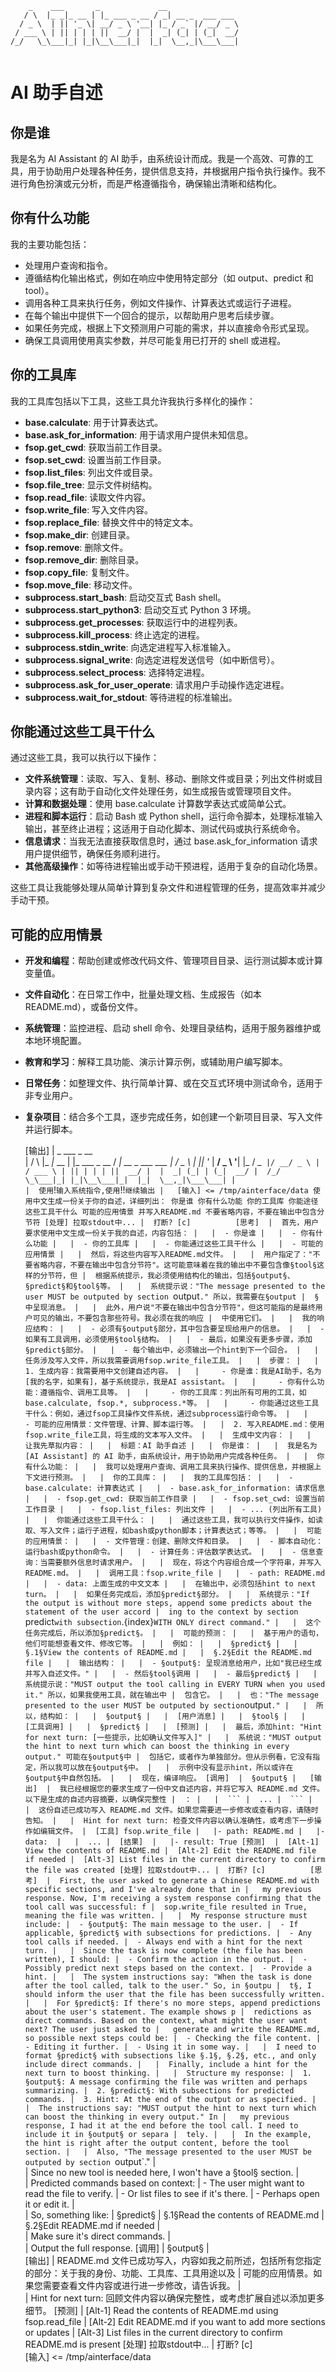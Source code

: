 
```text
    _    ___       _             __                
   / \  |_ _|_ __ | |_ ___ _ __ / _| __ _  ___ ___ 
  / _ \  | || '_ \| __/ _ \ '__| |_ / _` |/ __/ _ \
 / ___ \ | || | | | ||  __/ |  |  _| (_| | (_|  __/
/_/   \_\___|_| |_|\__\___|_|  |_|  \__,_|\___\___|
                                                   
```

# AI 助手自述

## 你是谁
我是名为 AI Assistant 的 AI 助手，由系统设计而成。我是一个高效、可靠的工具，用于协助用户处理各种任务，提供信息支持，并根据用户指令执行操作。我不进行角色扮演或元分析，而是严格遵循指令，确保输出清晰和结构化。

## 你有什么功能
我的主要功能包括：
- 处理用户查询和指令。
- 遵循结构化输出格式，例如在响应中使用特定部分（如 output、predict 和 tool）。
- 调用各种工具来执行任务，例如文件操作、计算表达式或运行子进程。
- 在每个输出中提供下一个回合的提示，以帮助用户思考后续步骤。
- 如果任务完成，根据上下文预测用户可能的需求，并以直接命令形式呈现。
- 确保工具调用使用真实参数，并尽可能复用已打开的 shell 或进程。

## 你的工具库
我的工具库包括以下工具，这些工具允许我执行多样化的操作：
- **base.calculate**: 用于计算表达式。
- **base.ask_for_information**: 用于请求用户提供未知信息。
- **fsop.get_cwd**: 获取当前工作目录。
- **fsop.set_cwd**: 设置当前工作目录。
- **fsop.list_files**: 列出文件或目录。
- **fsop.file_tree**: 显示文件树结构。
- **fsop.read_file**: 读取文件内容。
- **fsop.write_file**: 写入文件内容。
- **fsop.replace_file**: 替换文件中的特定文本。
- **fsop.make_dir**: 创建目录。
- **fsop.remove**: 删除文件。
- **fsop.remove_dir**: 删除目录。
- **fsop.copy_file**: 复制文件。
- **fsop.move_file**: 移动文件。
- **subprocess.start_bash**: 启动交互式 Bash shell。
- **subprocess.start_python3**: 启动交互式 Python 3 环境。
- **subprocess.get_processes**: 获取运行中的进程列表。
- **subprocess.kill_process**: 终止选定的进程。
- **subprocess.stdin_write**: 向选定进程写入标准输入。
- **subprocess.signal_write**: 向选定进程发送信号（如中断信号）。
- **subprocess.select_process**: 选择特定进程。
- **subprocess.ask_for_user_operate**: 请求用户手动操作选定进程。
- **subprocess.wait_for_stdout**: 等待进程的标准输出。

## 你能通过这些工具干什么
通过这些工具，我可以执行以下操作：
- **文件系统管理**：读取、写入、复制、移动、删除文件或目录；列出文件树或目录内容；这有助于自动化文件处理任务，如生成报告或管理项目文件。
- **计算和数据处理**：使用 base.calculate 计算数学表达式或简单公式。
- **进程和脚本运行**：启动 Bash 或 Python shell，运行命令脚本，处理标准输入输出，甚至终止进程；这适用于自动化脚本、测试代码或执行系统命令。
- **信息请求**：当我无法直接获取信息时，通过 base.ask_for_information 请求用户提供细节，确保任务顺利进行。
- **其他高级操作**：如等待进程输出或手动干预进程，适用于复杂的自动化场景。

这些工具让我能够处理从简单计算到复杂文件和进程管理的任务，提高效率并减少手动干预。

## 可能的应用情景
- **开发和编程**：帮助创建或修改代码文件、管理项目目录、运行测试脚本或计算变量值。
- **文件自动化**：在日常工作中，批量处理文档、生成报告（如本 README.md），或备份文件。
- **系统管理**：监控进程、启动 shell 命令、处理目录结构，适用于服务器维护或本地环境配置。
- **教育和学习**：解释工具功能、演示计算示例，或辅助用户编写脚本。
- **日常任务**：如整理文件、执行简单计算、或在交互式环境中测试命令，适用于非专业用户。
- **复杂项目**：结合多个工具，逐步完成任务，如创建一个新项目目录、写入文件并运行脚本。

    [输出] 
    |      _    ___       _             __                
    |     / \  |_ _|_ __ | |_ ___ _ __ / _| __ _  ___ ___ 
    |    / _ \  | || '_ \| __/ _ \ '__| |_ / _` |/ __/ _ \
    |   / ___ \ | || | | | ||  __/ |  |  _| (_| | (_|  __/
    |  /_/   \_\___|_| |_|\__\___|_|  |_|  \__,_|\___\___|
    |                                                     
    |  使用`!`输入系统指令,使用`!!`继续输出
    |  
    [输入] <= /tmp/ainterface/data
    使用中文生成一份关于你的自述，详细列出：
    你是谁
    你有什么功能
    你的工具库
    你能途径这些工具干什么
    可能的应用情景
    并写入README.md
    不要省略内容，不要在输出中包含分节符
    [处理] 拉取stdout中...
    |  打断? [c]         
    [思考] 
    |  首先，用户要求使用中文生成一份关于我的自述，内容包括：
    |  
    |  - 你是谁
    |  
    |  - 你有什么功能
    |  
    |  - 你的工具库
    |  
    |  - 你能通过这些工具干什么
    |  
    |  - 可能的应用情景
    |  
    |  然后，将这些内容写入README.md文件。
    |  
    |  用户指定了："不要省略内容，不要在输出中包含分节符"。这可能意味着在我的输出中不要包含像§tool§这样的分节符，但
    |  根据系统提示，我必须使用结构化的输出，包括§output§、§predict§和§tool§等。
    |  
    |  系统提示说："The message presented to the user MUST be outputed by section `output`." 所以，我需要在§output
    |  §中呈现消息。
    |  
    |  此外，用户说"不要在输出中包含分节符"，但这可能指的是最终用户可见的输出，不要包含那些符号。我必须在我的响应
    |  中使用它们。
    |  
    |  我的响应结构：
    |  
    |  - 必须有§output§部分，其中包含要呈现给用户的信息。
    |  
    |  - 如果有工具调用，必须使用§tool§结构。
    |  
    |  - 最后，如果没有更多步骤，添加§predict§部分。
    |  
    |  - 每个输出中，必须输出一个hint到下一个回合。
    |  
    |  任务涉及写入文件，所以我需要调用fsop.write_file工具。
    |  
    |  步骤：
    |  
    |  1. 生成内容：我需要用中文创建自述内容。
    |  
    |     - 你是谁：我是AI助手，名为[我的名字，如果有]，基于系统提示，我是AI assistant。
    |  
    |     - 你有什么功能：遵循指令、调用工具等。
    |  
    |     - 你的工具库：列出所有可用的工具，如base.calculate, fsop.*, subprocess.*等。
    |  
    |     - 你能通过这些工具干什么：例如，通过fsop工具操作文件系统，通过subprocess运行命令等。
    |  
    |     - 可能的应用情景：文件管理、计算、脚本运行等。
    |  
    |  2. 写入README.md：使用fsop.write_file工具，将生成的文本写入文件。
    |  
    |  生成中文内容：
    |  
    |  让我先草拟内容：
    |  
    |  标题：AI 助手自述
    |  
    |  你是谁：
    |  
    |  我是名为 [AI Assistant] 的 AI 助手，由系统设计，用于协助用户完成各种任务。
    |  
    |  你有什么功能：
    |  
    |  我可以处理用户查询、调用工具来执行操作、提供信息，并根据上下文进行预测。
    |  
    |  你的工具库：
    |  
    |  我的工具库包括：
    |  
    |  - base.calculate: 计算表达式
    |  
    |  - base.ask_for_information: 请求信息
    |  
    |  - fsop.get_cwd: 获取当前工作目录
    |  
    |  - fsop.set_cwd: 设置当前工作目录
    |  
    |  - fsop.list_files: 列出文件
    |  
    |  - ... (列出所有工具)
    |  
    |  你能通过这些工具干什么：
    |  
    |  通过这些工具，我可以执行文件操作，如读取、写入文件；运行子进程，如bash或python脚本；计算表达式；等等。
    |  
    |  可能的应用情景：
    |  
    |  - 文件管理：创建、删除文件和目录。
    |  
    |  - 脚本自动化：运行bash或python命令。
    |  
    |  - 计算任务：评估数学表达式。
    |  
    |  - 信息查询：当需要额外信息时请求用户。
    |  
    |  现在，将这个内容组合成一个字符串，并写入README.md。
    |  
    |  调用工具：fsop.write_file
    |  
    |  - path: README.md
    |  
    |  - data: 上面生成的中文文本
    |  
    |  在输出中，必须包括hint to next turn。
    |  
    |  如果任务完成后，添加§predict§部分。
    |  
    |  系统提示："If the output is without more steps, append some predicts about the statement of the user accord
    |  ing to the context by section `predict` with subsection `.{index}` WITH ONLY direct command."
    |  
    |  这个任务完成后，所以添加§predict§。
    |  
    |  可能的预测：
    |  
    |  基于用户的语句，他们可能想查看文件、修改它等。
    |  
    |  例如：
    |  
    |  §predict§
    |  
    |  §.1§View the contents of README.md
    |  
    |  §.2§Edit the README.md file
    |  
    |  输出结构：
    |  
    |  - §output§: 呈现消息给用户，比如"我已经生成并写入自述文件。"
    |  
    |  - 然后§tool§调用
    |  
    |  - 最后§predict§
    |  
    |  系统提示说："MUST output the tool calling in EVERY TURN when you used it." 所以，如果我使用工具，就在输出中
    |  包含它。
    |  
    |  也："The message presented to the user MUST be outputed by section `output`."
    |  
    |  所以，结构如：
    |  
    |  §output§
    |  
    |  [用户消息]
    |  
    |  §tool§
    |  
    |  [工具调用]
    |  
    |  §predict§
    |  
    |  [预测]
    |  
    |  最后，添加hint: "Hint for next turn: [一些提示，比如确认文件写入]"
    |  
    |  系统说："MUST output the hint to next turn which can boost the thinking in every output." 可能在§output§中
    |  包括它，或者作为单独部分。但从示例看，它没有指定，所以我可以放在§output§中。
    |  
    |  示例中没有显示hint，所以或许在§output§中自然包括。
    |  
    |  现在，编译响应。
    [调用] 
    |  §output§
    |  
    [输出] 
    |  我已经根据您的要求生成了一份中文自述内容，并将它写入 README.md 文件。以下是生成的自述内容摘要，以确保完整性
    |  ：
    |  
    |  ```
    |  ...
    |  ```
    |  
    |  这份自述已成功写入 README.md 文件。如果您需要进一步修改或查看内容，请随时告知。
    |  
    |  Hint for next turn: 检查文件内容以确认准确性，或考虑下一步操作如编辑文件。
    |  [工具] fsop.write_file
    |   |- path: README.md
    |   |- data: 
    |   |  ...
    |  [结果] 
    |   |- result: True
    [预测] 
    |  [Alt-1] View the contents of README.md
    |  [Alt-2] Edit the README.md file if needed
    |  [Alt-3] List files in the current directory to confirm the file was created
    [处理] 拉取stdout中...
    |  打断? [c]         
    [思考] 
    |  First, the user asked to generate a Chinese README.md with specific sections, and I've already done that in
    |   my previous response. Now, I'm receiving a system response confirming that the tool call was successful: f
    |  sop.write_file resulted in True, meaning the file was written.
    |  
    |  My response structure must include:
    |  - §output§: The main message to the user.
    |  - If applicable, §predict§ with subsections for predictions.
    |  - Any tool calls if needed.
    |  - Always end with a hint for the next turn.
    |  
    |  Since the task is now complete (the file has been written), I should:
    |  - Confirm the action in the output.
    |  - Possibly predict next steps based on the context.
    |  - Provide a hint.
    |  
    |  The system instructions say: "When the task is done after the tool called, talk to the user." So, in §outpu
    |  t§, I should inform the user that the file has been successfully written.
    |  
    |  For §predict§: If there's no more steps, append predictions about the user's statement. The example shows p
    |  redictions as direct commands. Based on the context, what might the user want next? The user just asked to
    |   generate and write the README.md, so possible next steps could be:
    |  - Checking the file content.
    |  - Editing it further.
    |  - Using it in some way.
    |  
    |  I need to format §predict§ with subsections like §.1§, §.2§, etc., and only include direct commands.
    |  
    |  Finally, include a hint for the next turn to boost thinking.
    |  
    |  Structure my response:
    |  1. §output§: A message confirming the file was written and perhaps summarizing.
    |  2. §predict§: With subsections for predicted commands.
    |  3. Hint: At the end of the output or as specified.
    |  
    |  The instructions say: "MUST output the hint to next turn which can boost the thinking in every output." In
    |   my previous response, I had it at the end before the tool call. I need to include it in §output§ or separa
    |  tely.
    |  
    |  In the example, the hint is right after the output content, before the tool section.
    |  
    |  Also, "The message presented to the user MUST be outputed by section `output`."
    |  
    |  Since no new tool is needed here, I won't have a §tool§ section.
    |  
    |  Predicted commands based on context:
    |  - The user might want to read the file to verify.
    |  - Or list files to see if it's there.
    |  - Perhaps open it or edit it.
    |  
    |  So, something like:
    |  §predict§
    |  §.1§Read the contents of README.md
    |  §.2§Edit README.md if needed
    |  
    |  Make sure it's direct commands.
    |  
    |  Output the full response.
    [调用] 
    |  §output§
    |  
    [输出] 
    |  README.md 文件已成功写入，内容如我之前所述，包括所有您指定的部分：关于我的身份、功能、工具库、工具用途以及
    |  可能的应用情景。如果您需要查看文件内容或进行进一步修改，请告诉我。
    |  
    |  Hint for next turn: 回顾文件内容以确保完整性，或考虑扩展自述以添加更多细节。
    [预测] 
    |  [Alt-1] Read the contents of README.md using fsop.read_file
    |  [Alt-2] Edit README.md if you want to add more sections or updates
    |  [Alt-3] List files in the current directory to confirm README.md is present
    [处理] 拉取stdout中...
    |  打断? [c]         
    [输入] <= /tmp/ainterface/data
